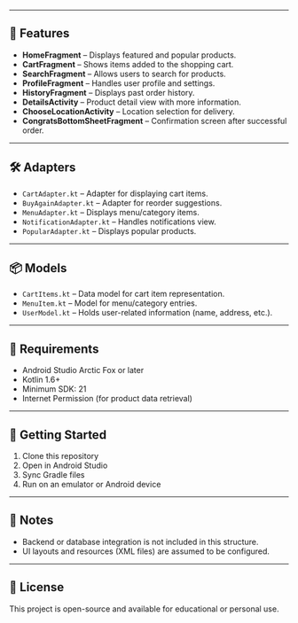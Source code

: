 
---

## 🧩 Features

- **HomeFragment** – Displays featured and popular products.
- **CartFragment** – Shows items added to the shopping cart.
- **SearchFragment** – Allows users to search for products.
- **ProfileFragment** – Handles user profile and settings.
- **HistoryFragment** – Displays past order history.
- **DetailsActivity** – Product detail view with more information.
- **ChooseLocationActivity** – Location selection for delivery.
- **CongratsBottomSheetFragment** – Confirmation screen after successful order.

---

## 🛠 Adapters

- `CartAdapter.kt` – Adapter for displaying cart items.
- `BuyAgainAdapter.kt` – Adapter for reorder suggestions.
- `MenuAdapter.kt` – Displays menu/category items.
- `NotificationAdapter.kt` – Handles notifications view.
- `PopularAdapter.kt` – Displays popular products.

---

## 📦 Models

- `CartItems.kt` – Data model for cart item representation.
- `MenuItem.kt` – Model for menu/category entries.
- `UserModel.kt` – Holds user-related information (name, address, etc.).

---

## 🧪 Requirements

- Android Studio Arctic Fox or later
- Kotlin 1.6+
- Minimum SDK: 21
- Internet Permission (for product data retrieval)

---

## 🚀 Getting Started

1. Clone this repository
2. Open in Android Studio
3. Sync Gradle files
4. Run on an emulator or Android device

---

## 📌 Notes

- Backend or database integration is not included in this structure.
- UI layouts and resources (XML files) are assumed to be configured.

---

## 📄 License

This project is open-source and available for educational or personal use.
